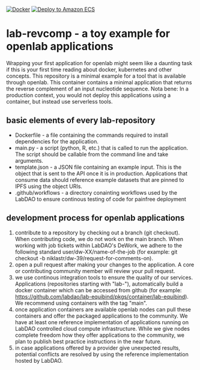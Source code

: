 [![Docker](https://github.com/labdao/lab-revcomp/actions/workflows/docker-publish.yml/badge.svg)](https://github.com/labdao/lab-revcomp/actions/workflows/docker-publish.yml)
[![Deploy to Amazon ECS](https://github.com/labdao/lab-revcomp/actions/workflows/aws.yml/badge.svg)](https://github.com/labdao/lab-revcomp/actions/workflows/aws.yml)

# lab-revcomp - a toy example for openlab applications
Wrapping your first application for openlab might seem like a daunting task if this is your first time reading about docker, kubernetes and other concepts. This repository is a minimal example for a tool that is available through openlab. This container contains a minimal application that returns the reverse complement of an input nucleotide sequence. 
Nota bene: In a production context, you would not deploy this applications using a container, but instead use serverless tools.

## basic elements of every lab-repository
* Dockerfile - a file containing the commands required to install dependencies for the application.
* main.py - a script (python, R, etc.) that is called to run the application. The script should be callable from the command line and take arguments.
* template.json - a JSON file containing an example input. This is the object that is sent to the API once it is in production. Applications that consume data should reference example datasets that are pinned to IPFS using the object URIs.
* .github/workflows - a directory conainting workflows used by the LabDAO to ensure continous testing of code for painfree deployment

## development process for openlab applications
1. contribute to a repository by checking out a branch (git checkout). When contributing code, we do not work on the main branch. When working with job tickets within LabDAO's DeWork, we adhere to the following standard  user/dw-XX/name-of-the-job (for example: git checkout -b niklastr/dw-39/request-for-comments-on). 
2. open a pull request after making your changes to the application. A core or contributing community member will review your pull request. 
3. we use continous integration tools to ensure the quality of our services. Applications (repositories starting with "lab-"), automatically build a docker container which can be accessed from github (for example: https://github.com/labdao/lab-equibind/pkgs/container/lab-equibind). We recommend using containers with the tag "main".  
4. once application containers are available openlab nodes can pull these containers and offer the packaged applications to the community. We have at least one reference implementation of applications running on LabDAO controlled cloud compute infrastructure. While we give nodes complete freedom how they offer applications to the community, we plan to publish best practice instructions in the near future. 
5. in case applications offered by a provider give unexpected results, potential conflicts are resolved by using the reference implementation hosted by LabDAO.

